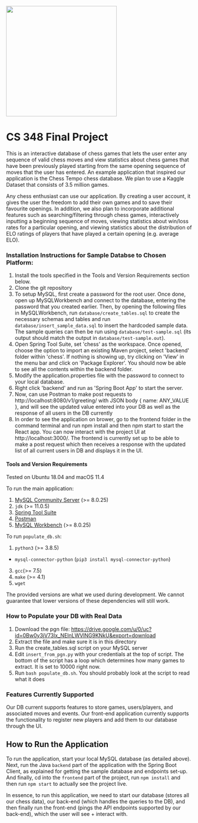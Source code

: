 <img src="https://i.pinimg.com/originals/5e/45/c3/5e45c3f6445fba750c3b4776c7a298fb.gif"  width="300"><img/>

# CS 348 Final Project
This is an interactive database of chess games that lets the user enter any sequence of valid chess moves and view statistics about chess games that have been previously played starting from the same opening sequence of moves that the user has entered. An example application that inspired our application is the Chess Tempo chess database. We plan to use a Kaggle Dataset that consists of 3.5 million games. 

Any chess enthusiast can use our application. By creating a user account, it gives the user the freedom to add their own games and to save their favourite openings. In addition, we also plan to incorporate additional features such as searching/filtering through chess games, interactively inputting a beginning sequence of moves, viewing statistics about win/loss rates for a particular opening, and viewing statistics about the distribution of ELO ratings of players that have played a certain opening (e.g. average ELO).

### Installation Instructions for Sample Databse to Chosen Platform:

1. Install the tools specified in the Tools and Version Requirements section below.
2. Clone the git repository
3. To setup MySQL, first create a password for the root user. Once done, open up MySQLWorkbench and connect to the database, entering the password that you created earlier. Then, by opening the following files in MySQLWorkbench, run `database/create_tables.sql` to create the necessary schemas and tables and run `database/insert_sample_data.sql` to insert the hardcoded sample data. The sample queries can then be run using `database/test-sample.sql` (its output should match the output in `database/test-sample.out`).
4. Open Spring Tool Suite, set 'chess' as the workspace. Once opened, choose the option to import an existing Maven project, select 'backend' folder within 'chess'. If nothing is showing up, try clicking on 'View' in the menu bar and click on 'Package Explorer'. You should now be able to see all the contents within the backend folder.
5. Modify the application.properties file with the password to connect to your local database.
6. Right click 'backend' and run as 'Spring Boot App' to start the server.
7. Now, can use Postman to make post requests to http://localhost:8080/v1/greeting/ with JSON body { name: ANY_VALUE }, and will see the updated value entered into your DB as well as the response of all users in the DB currently
8. In order to see the application on brower, go to the frontend folder in the command terminal and run npm install and then npm start to start the React app. You can now interact with the project UI at http://localhost:3000/. The frontend is currently set up to be able to make a post request which then receives a response with the updated list of all current users in DB and displays it in the UI.

#### Tools and Version Requirements
Tested on Ubuntu 18.04 and macOS 11.4

To run the main application:
1. [MySQL Community Server](https://dev.mysql.com/downloads/mysql/) (>= 8.0.25)
2. `jdk` (>= 11.0.5)
3. [Spring Tool Suite](https://spring.io/tools)
4. [Postman](https://www.postman.com/product/rest-client/)
5. [MySQL Workbench](https://dev.mysql.com/downloads/workbench/) (>= 8.0.25)

To run `populate_db.sh`:
1. `python3` (>= 3.8.5)
- `mysql-connector-python` (`pip3 install mysql-connector-python`)
3. `gcc`(>= 7.5)
4. `make` (>= 4.1)
5. `wget`

The provided versions are what we used during development. We cannot guarantee that lower versions of these dependencies will still work.

### How to Populate your DB with Real Data

1. Download the pgn file: https://drive.google.com/u/0/uc?id=0Bw0y3jV73lx_NElnLWVlNG9KNkU&export=download
2. Extract the file and make sure it is in this directory
3. Run the create_tables.sql script on your MySQL server
4. Edit `insert_from_pgn.py` with your credentials at the top of script. The bottom of the script has a loop
which determines how many games to extract. It is set to 10000 right now.
5. Run `bash populate_db.sh`. You should probably look at the script to read what it does

### Features Currently Supported

Our DB current supports features to store games, users/players, and associated moves and events. Our front-end application currently supports the functionality to register new players and add them to our database through the UI.

## How to Run the Application

To run the application, start your local MySQL database (as detailed above). Next, run the Java `backend` part of the application with the Spring Boot Client, as explained for getting the sample database and endpoints set-up. And finally, cd into the `frontend` part of the project, run `npm install` and then run `npm start` to actually see the project live.

In essence, to run this application, we need to start our database (stores all our chess data), our back-end (which handles the queries to the DB), and then finally run the front-end (pings the API endpoints supported by our back-end), which the user will see + interact with.
